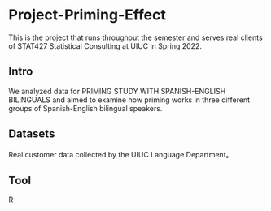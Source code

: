 # Project-Priming-Effect
This is the project that runs throughout the semester and serves real clients of STAT427 Statistical Consulting at UIUC in Spring 2022.

## Intro
We analyzed data for PRIMING STUDY WITH SPANISH-ENGLISH BILINGUALS and aimed to examine how priming works in three different groups of Spanish-English bilingual speakers.

## Datasets
Real customer data collected by the UIUC Language Department。

## Tool
R
